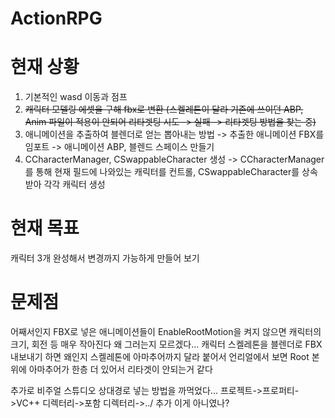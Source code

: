 # ActionRPG

현재 상황
=========
1. 기본적인 wasd 이동과 점프
2. ~~캐릭터 모델링 에셋을 구해 fbx로 변환 (스켈레톤이 달라 기존에 쓰이던 ABP, Anim 파일이 적용이 안되어 리타겟팅 시도 -> 실패 -> 리타겟팅 방법을 찾는 중)~~
3. 애니메이션을 추출하여 블렌더로 얻는 뽑아내는 방법 -> 추출한 애니메이션 FBX를 임포트 -> 애니메이션 ABP, 블렌드 스페이스 만들기
4. CCharacterManager, CSwappableCharacter 생성 -> CCharacterManager를 통해 현재 필드에 나와있는 캐릭터를 컨트롤, CSwappableCharacter를 상속받아 각각 캐릭터 생성


현재 목표
=========
캐릭터 3개 완성해서 변경까지 가능하게 만들어 보기

문제점
======
어째서인지 FBX로 넣은 애니메이션들이 EnableRootMotion을 켜지 않으면 캐릭터의 크기, 회전 등 매우 작아진다 왜 그러는지 모르겠다...
캐릭터 스켈레톤을 블렌더로 FBX내보내기 하면 왜인지 스켈레톤에 아마추어까지 달라 붙어서 언리얼에서 보면 Root 본 위에 아마추어가 한층 더 있어서 리타겟이 안되는거 같다

추가로 비주얼 스튜디오 상대경로 넣는 방법을 까먹었다...
프로젝트->프로퍼티->VC++ 디렉터리->포함 디렉터리->../ 추가 이게 아니였나?
